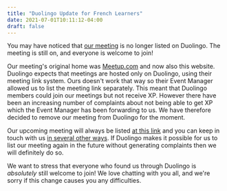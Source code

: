 ```yaml
---
title: "Duolingo Update for French Learners"
date: 2021-07-01T10:11:12-04:00
draft: false
---
```


You may have noticed that [our meeting](/page/reunion) is no longer listed on Duolingo. The meeting is still on, and everyone is welcome to join!
<!--more-->
Our meeting's original home was [Meetup.com](https://www.meetup.com/French-Conversation-in-London/) and now also this website. Duolingo expects that meetings are hosted only on Duolingo, using their meeting link system. Ours doesn't work that way so their Event Manager allowed us to list the meeting link separately. This meant that Duolingo members could join our meetings but not receive XP. However there have been an increasing number of complaints about not being able to get XP which the Event Manager has been forwarding to us. We have therefore decided to remove our meeting from Duolingo for the moment.

Our upcoming meeting will always be listed [at this link](/page/reunion) and you can keep in touch with us [in several other ways](/about). If Duolingo makes it possible for us to list our meeting again in the future without generating complaints then we will definitely do so.

We want to stress that everyone who found us through Duolingo is *absolutely* still welcome to join! We love chatting with you all, and we're sorry if this change causes you any difficulties.

